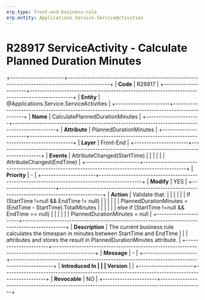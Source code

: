 ```yaml
---
erp.type: front-end-business-rule
erp.entity: Applications.Service.ServiceActivities
---
```


# R28917 ServiceActivity - Calculate Planned Duration Minutes
+----------------------+-----------------------------------------------------------------------------------------------+
| **Code**             | R28917                                                                                        |
+----------------------+-----------------------------------------------------------------------------------------------+
| **Entity**           | @Applications.Service.ServiceActivities                                                                               |
+----------------------+-----------------------------------------------------------------------------------------------+
| **Name**             | CalculatePlannedDurationMinutes                                                               |
+----------------------+-----------------------------------------------------------------------------------------------+
| **Attribute**        | PlannedDurationMinutes                                                                        |
+----------------------+-----------------------------------------------------------------------------------------------+
| **Layer**            | Front-End                                                                                     |
+----------------------+-----------------------------------------------------------------------------------------------+
| **Events**           | AttributeChanged(StartTime)                                                                   |
|                      |                                                                                               |
|                      | AttributeChanged(EndTime)                                                                     |
+----------------------+-----------------------------------------------------------------------------------------------+
| **Priority**         | \-                                                                                            |
+----------------------+-----------------------------------------------------------------------------------------------+
| **Modify**           | YES                                                                                           |
+----------------------+-----------------------------------------------------------------------------------------------+
| **Action**           | Validate that:                                                                                |
|                      |                                                                                               |
|                      | If (StartTime !=null && EndTime != null)                                                      |
|                      |                                                                                               |
|                      | PlannedDurationMinutes = (EndTime - StartTime).TotalMinutes                                   |
|                      |                                                                                               |
|                      | else if (StartTime !=null && EndTime == null)                                                 |
|                      |                                                                                               |
|                      | PlannedDurationMinutes = null                                                                 |
+----------------------+-----------------------------------------------------------------------------------------------+
| **Description**      | The current business rule calculates the timespan in minutes between StartTime and EndTime    |
|                      | attributes and stores the result in PlannedDurationMinutes attribute.                         |
+----------------------+-----------------------------------------------------------------------------------------------+
| **Message**          | \-                                                                                            |
+----------------------+-----------------------------------------------------------------------------------------------+
| **Introduced In      |                                                                                               |
| Version**            |                                                                                               |
+----------------------+-----------------------------------------------------------------------------------------------+
| **Revocable**        | NO                                                                                            |
+----------------------+-----------------------------------------------------------------------------------------------+

  

  

  
